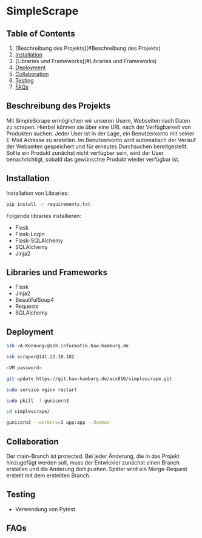 # SimpleScrape

## Table of Contents
1. [Beschreibung des Projekts](#Beschreibung des Projekts)
2. [Installation](#Installation)
3. [Libraries und Frameworks](#Libraries und Frameworks)
4. [Deployment](#deployment)
5. [Collaboration](#collaboration)
6. [Testing](#testing)
7. [FAQs](#faqs)

## Beschreibung des Projekts
Mit SimpleScrape ermöglichen wir unseren Usern, Webseiten nach Daten zu scrapen. Hierbei können sie über eine URL nach der Verfügbarkeit von Produkten suchen. Jeder User ist in der Lage, ein Benutzerkonto mit seiner E-Mail Adresse zu erstellen. Im Benutzerkonto wird automatisch der Verlauf der Webseiten gespeichert und für erneutes Durchsuchen bereitgestellt. Sollte ein Produkt zunächst nicht verfügbar sein, wird der User benachrichtigt, sobald das gewünschte Produkt wieder verfügbar ist.


## Installation
Installation von Libraries:

```bash
pip install -r requirements.txt
```


Folgende libraries installieren:
- Flask
- Flask-Login
- Flask-SQLAlchemy
- SQLAlchemy
- Jinja2


## Libraries und Frameworks
- Flask
- Jinja2
- BeautifulSoup4
- Requests
- SQLAlchemy

## Deployment
```bash
ssh <A-Kennung>@ssh.informatik.haw-hamburg.de

ssh scraper@141.22.10.182

<VM password>

git update https://git.haw-hamburg.de/acx810/simplescrape.git

sudo service nginx restart

sudo pkill -f gunicorn3

cd simplescrape/

gunicorn3 --workers=3 app:app --daemon
```


## Collaboration
Der main-Branch ist protected. Bei jeder Änderung, die in das Projekt hinzugefügt werden soll, muss der Entwickler zunächst einen Branch erstellen und die Änderung dort pushen. Später wird ein Merge-Request erstellt mit dem erstellten Branch.

## Testing
- Verwendung von Pytest

## FAQs





